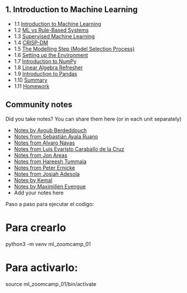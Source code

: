 ## 1. Introduction to Machine Learning

- 1.1 [Introduction to Machine Learning](01-what-is-ml.md)
- 1.2 [ML vs Rule-Based Systems](02-ml-vs-rules.md)
- 1.3 [Supervised Machine Learning](03-supervised-ml.md)
- 1.4 [CRISP-DM](04-crisp-dm.md)
- 1.5 [The Modelling Step (Model Selection Process)](05-model-selection.md)
- 1.6 [Setting up the Environment](06-environment.md)
- 1.7 [Introduction to NumPy](07-numpy.md)
- 1.8 [Linear Algebra Refresher](08-linear-algebra.md)
- 1.9 [Introduction to Pandas](09-pandas.md)
- 1.10 [Summary](10-summary.md)
- 1.11 [Homework](homework.md)


## Community notes

Did you take notes? You can share them here (or in each unit separately)

* [Notes by Ayoub Berdeddouch](https://github.com/ayoub-berdeddouch/mlbookcamp-homeworks/blob/main/Intro/homework_intro_AyoubBerdeddouch.ipynb)
* [Notes from Sebastián Ayala Ruano](https://github.com/sayalaruano/100DaysOfMLCode/blob/main/Intro_ML/Notes/NotesDay1.md)
* [Notes from Alvaro Navas](https://github.com/ziritrion/ml-zoomcamp/blob/main/notes/01_intro.md)
* [Notes from Luis Evaristo Caraballo de la Cruz](https://github.com/varocaraballo/ml-zoomcamp2022/blob/main/01%20-%20Introduction%20to%20Machine%20Learning/notes.md)
* [Notes from Jon Areas](https://github.com/jxareas/Machine-Learning-Bookcamp-2022/blob/master/notes/01-introduction.md)
* [Notes from Hareesh Tummala](https://github.com/tummala-hareesh/ml_zoomcamp_ht/blob/main/notes/week-1-notes.md)
* [Notes from Peter Ernicke](https://knowmledge.com/2023/09/09/ml-zoomcamp-2023-introduction-to-machine-learning-part-1/)
* [Notes from Josiah Adesola](https://colab.research.google.com/drive/1mlwkAaRi7R8C6quUi0-cMfXk0MXD5-wc?usp=sharing)
* [Notes by Kemal](https://github.com/kemaldahha/machine-learning-course/blob/main/week_1_notes.md)
* [Notes by Maximilien Eyengue](https://github.com/maxim-eyengue/Python-Codes/blob/main/ML_Zoomcamp_2024/01_intro/Summary_Session_01.md)
* Add your notes here


Paso a paso para ejecutar el codigo:

# Para crearlo 

python3 -m venv ml_zoomcamp_01

# Para activarlo:

source ml_zoomcamp_01/bin/activate

